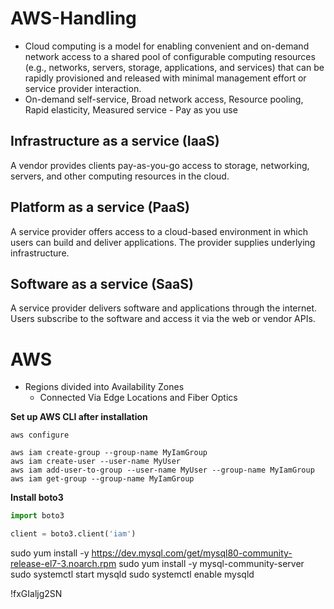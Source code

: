 # AWS-Handling

- Cloud computing is a model for enabling convenient and on-demand network access to a shared pool of configurable computing resources (e.g., networks, servers, storage, applications, and services) that can be rapidly provisioned and released with minimal management effort or service provider interaction.
- On-demand self-service, Broad network access, Resource pooling, Rapid elasticity, Measured service - Pay as you use

## Infrastructure as a service (IaaS)
A vendor provides clients pay-as-you-go access to storage, networking, servers, and other computing resources in the cloud.
## Platform as a service (PaaS)
A service provider offers access to a cloud-based environment in which users can build and deliver applications. The provider supplies underlying infrastructure.
## Software as a service (SaaS)
A service provider delivers software and applications through the internet. Users subscribe to the software and access it via the web or vendor APIs.

# AWS
- Regions divided into Availability Zones
    - Connected Via Edge Locations and Fiber Optics

**Set up AWS CLI after installation** 
```commandline
aws configure

aws iam create-group --group-name MyIamGroup
aws iam create-user --user-name MyUser
aws iam add-user-to-group --user-name MyUser --group-name MyIamGroup
aws iam get-group --group-name MyIamGroup
```
**Install boto3**
```Python
import boto3

client = boto3.client('iam')
```

sudo yum install -y https://dev.mysql.com/get/mysql80-community-release-el7-3.noarch.rpm
sudo yum install -y mysql-community-server
sudo systemctl start mysqld 
sudo systemctl enable mysqld 

!fxGIaljg2SN